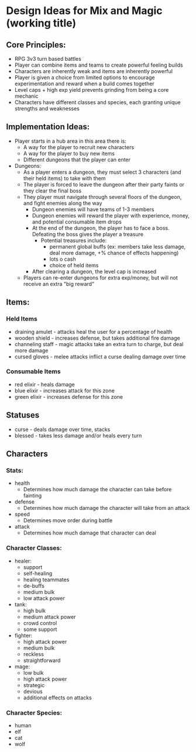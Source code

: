 # Design Ideas for Mix and Magic (working title)

## Core Principles:
- RPG 3v3 turn based battles
- Player can combine items and teams to create powerful feeling builds
- Characters are inherently weak and items are inherently powerful
- Player is given a choice from limited options to encourage experimentation and reward when a build comes together
- Level caps + high exp yield prevents grinding from being a core mechanic
- Characters have different classes and species, each granting unique strengths and weaknesses

## Implementation Ideas:
- Player starts in a hub area in this area there is:
  - A way for the player to recruit new characters
  - A way for the player to buy new items
  - Different dungeons that the player can enter
- Dungeons:
  - As a player enters a dungeon, they must select 3 characters (and their held items) to take with them
  - The player is forced to leave the dungeon after their party faints or they clear the final boss
  - They player must navigate through several floors of the dungeon, and fight enemies along the way
    - Dungeon enemies will have teams of 1-3 members
    - Dungeon enemies will reward the player with experience, money, and potential consumable item drops
    - At the end of the dungeon, the player has to face a boss.  Defeating the boss gives the player a treasure
      - Potential treasures include:
        - permanent global buffs (ex: members take less damage, deal more damage, +% chance of effects happening)
        - lots o cash
        - choice of held items
    - After clearing a dungeon, the level cap is increased
  - Players can re-enter dungeons for extra exp/money, but will not receive an extra "big reward"

## Items:
### Held Items
- draining amulet - attacks heal the user for a percentage of health
- wooden shield - increases defense, but takes additional fire damage
- channeling staff - magic attacks take an extra turn to charge, but deal more damage
- cursed gloves - melee attacks inflict a curse dealing damage over time

### Consumable Items
- red elixir - heals damage
- blue elixir - increases attack for this zone
- green elixir - increases defense for this zone

## Statuses
- curse - deals damage over time, stacks
- blessed - takes less damage and/or heals every turn

## Characters

### Stats:
- health
  - Determines how much damage the character can take before fainting
- defense
  - Determines how much damage the character will take from an attack
- speed
  - Determines move order during battle
- attack
  - Determines how much damage that character can deal

### Character Classes:
- healer:
  - support
  - self-healing
  - healing teammates
  - de-buffs
  - medium bulk
  - low attack power
- tank:
  - high bulk
  - medium attack power
  - crowd control
  - some support
- fighter:
  - high attack power
  - medium bulk
  - reckless
  - straightforward
- mage:
  - low bulk
  - high attack power
  - strategic
  - devious
  - additional effects on attacks

### Character Species:
- human
- elf
- cat
- wolf
